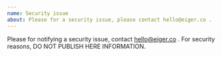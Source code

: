 ```yaml
---
name: Security issue
about: Please for a security issue, please contact hello@eiger.co .
---
```


Please for notifying a security issue, contact hello@eiger.co . For security reasons, DO NOT PUBLISH HERE INFORMATION.

